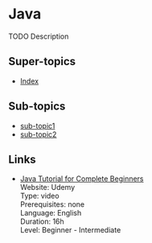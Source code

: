 # Java

TODO Description

## Super-topics
 - [Index](./README.md)

## Sub-topics
 - [sub-topic1](./sub-topic1.md)
 - [sub-topic2](./sub-topic2.md)

## Links
 - [Java Tutorial for Complete Beginners](https://www.udemy.com/java-tutorial/)  
   Website: Udemy   
   Type: video   
   Prerequisites: none   
   Language: English   
   Duration: 16h   
   Level: Beginner - Intermediate

